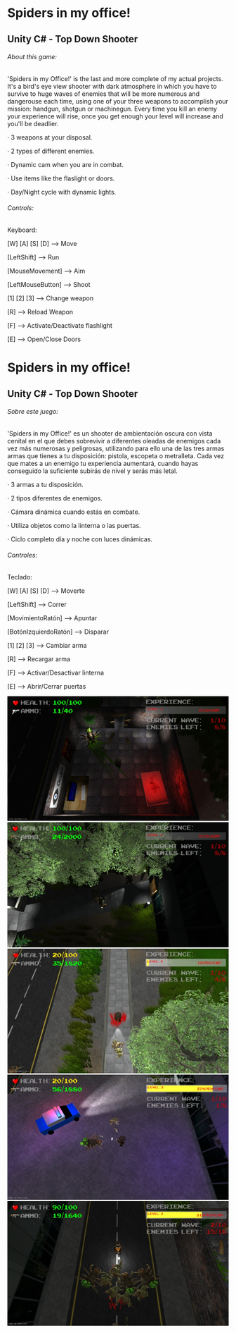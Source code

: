 # Spiders in my office!
## Unity C# - Top Down Shooter

###### About this game:

'Spiders in my Office!' is the last and more complete of my actual projects. It's a bird's eye view shooter with dark atmosphere in which you have to survive to huge waves of enemies that will be more numerous and dangerouse each time, using one of your three weapons to accomplish your mission: handgun, shotgun or machinegun. Every time you kill an enemy your experience will rise, once you get enough your level will increase and you'll be deadlier.

· 3 weapons at your disposal.

· 2 types of different enemies.

· Dynamic cam when you are in combat.

· Use items like the flaslight or doors.

· Day/Night cycle with dynamic lights.

 ###### Controls:

Keyboard:

[W] [A] [S] [D] --> Move

[LeftShift] --> Run

[MouseMovement] --> Aim

[LeftMouseButton] --> Shoot

[1] [2] [3] --> Change weapon

[R] --> Reload Weapon

[F] --> Activate/Deactivate flashlight

[E] --> Open/Close Doors


# Spiders in my office!
## Unity C# - Top Down Shooter

###### Sobre este juego:

'Spiders in my Office!' es un shooter de ambientación oscura con vista cenital en el que debes sobrevivir a diferentes oleadas de enemigos cada vez más numerosas y peligrosas, utilizando para ello una de las tres armas armas que tienes a tu disposición: pistola, escopeta o metralleta. Cada vez que mates a un enemigo tu experiencia aumentará, cuando hayas conseguido la suficiente subirás de nivel y serás más letal.

· 3 armas a tu disposición.

· 2 tipos diferentes de enemigos.

· Cámara dinámica cuando estás en combate.

· Utiliza objetos como la linterna o las puertas.

· Ciclo completo día y noche con luces dinámicas.

 ###### Controles:

Teclado:

[W] [A] [S] [D] --> Moverte

[LeftShift] --> Correr

[MovimientoRatón] --> Apuntar

[BotónIzquierdoRatón] --> Disparar

[1] [2] [3] --> Cambiar arma

[R] --> Recargar arma

[F] --> Activar/Desactivar linterna

[E] --> Abrir/Cerrar puertas

![Alt text](/Screenshots/Spiders_1.jpg?raw=true )
![Alt text](/Screenshots/Spiders_2.jpg?raw=true )
![Alt text](/Screenshots/Spiders_3.jpg?raw=true )
![Alt text](/Screenshots/Spiders_4.jpg?raw=true )
![Alt text](/Screenshots/Spiders_5.jpg?raw=true )